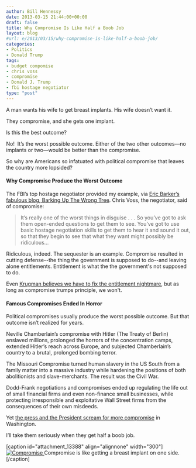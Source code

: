 ```yaml
---
author: Bill Hennessy
date: 2013-03-15 21:44:00+00:00
draft: false
title: Why Compromise Is Like Half a Boob Job
layout: blog
#url: e/2013/03/15/why-compromise-is-like-half-a-boob-job/
categories:
- Politics
- Donald Trump
tags:
- budget compomise
- chris voss
- compromise
- Donald J. Trump
- fbi hostage negotiator
type: "post"
---
```


A man wants his wife to get breast implants. His wife doesn’t want it.

They compromise, and she gets one implant.

Is this the best outcome?

No!  It’s the worst possible outcome. Either of the two other outcomes—no implants or two—would be better than the compromise.

So why are Americans so infatuated with political compromise that leaves the country more lopsided?


#### Why Compromise Produce the Worst Outcome


The FBI’s top hostage negotiator provided my example, via [Eric Barker’s fabulous blog, Barking Up The Wrong Tree](https://www.bakadesuyo.com/full-chris-interview/). Chris Voss, the negotiator, said of compromise:


> It’s really one of the worst things in disguise . . . So you’ve got to ask them open-ended questions to get them to see. You’ve got to use basic hostage negotiation skills to get them to hear it and sound it out, so that they begin to see that what they want might possibly be ridiculous…


Ridiculous, indeed. The sequester is an example. Compromise resulted in cutting defense--the thing the government is supposed to do--and leaving alone entitlements. Entitlement is what the the government's not supposed to do.

Even [Krugman believes we have to fix the entitlement nightmare](https://www.businessinsider.com/paul-krugman-on-inflation-and-deficit-2013-2), but as long as compromise trumps principle, we won't.


#### Famous Compromises Ended In Horror


Political compromises usually produce the worst possible outcome. But that outcome isn’t realized for years.

Neville Chamberlain’s compromise with Hitler (The Treaty of Berlin) enslaved millions, prolonged the horrors of the concentration camps, extended Hitler’s reach across Europe, and subjected Chamberlain’s country to a brutal, prolonged bombing terror.

The Missouri Compromise turned human slavery in the US South from a family matter into a massive industry while hardening the positions of both abolitionists and slave-merchants. The result was the Civil War.

Dodd-Frank negotiations and compromises ended up regulating the life out of small financial firms and even non-finance small businesses, while protecting irresponsible and exploitative Wall Street firms from the consequences of their own misdeeds.

Yet [the press and the President scream for more compromise](https://abcnews.go.com/blogs/politics/2013/03/president-obama-continues-to-call-for-compromise-on-the-sequester/) in Washington.

I’ll take them seriously when they get half a boob job.

[caption id="attachment_13388" align="alignnone" width="300"][![Compromise](https://hennessysview.com/wp-content/uploads/2013/03/forgot-to-enlarge-one-boob-300x297.jpg)
](https://hennessysview.com/wp-content/uploads/2013/03/forgot-to-enlarge-one-boob.jpg) Compromise is like getting a breast implant on one side.[/caption]
